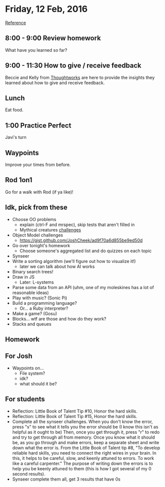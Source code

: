 Friday, 12 Feb, 2016
====================

[Reference](https://github.com/CodePlatoon/curriculum#week-2)

8:00 - 9:00 Review homework
---------------------------

What have you learned so far?


9:00 - 11:30 How to give / receive feedback
-------------------------------------------

Beccie and Kelly from [Thoughtworks](https://www.thoughtworks.com/)
are here to provide the insights they learned about how to give
and receive feedback.


Lunch
-----

Eat food.


1:00 Practice Perfect
---------------------

Javi's turn


Waypoints
---------

Improve your times from before.


Rod 1on1
--------

Go for a walk with Rod (if ya like)!


Idk, pick from these
-------------------------

* Choose OO problems
  * explain (ctrl-F and mrspec), skip tests that aren't filled in
  * Mythical creatures [challenges](https://github.com/turingschool/ruby-exercises)
* Object Model challenges
  * https://gist.github.com/JoshCheek/ad9f70a6d855be9ed50d
* Go over tonight's homework
  * Choose someone's aggregated list and do quizzes on each topic
* Synseer
* Write a sorting algorithm (we'll figure out how to visualize it!)
  * later we can talk about how AI works
* Binary search trees!
* Draw in JS
  * Later: L-systems
* Parse some data from an API (uhm, one of my moleskines has a lot of reasonable ideas)
* Play with music? (Sonic Pi)
* Build a programming language?
  * Or... a Ruby interpreter?
* Make a game? (Gosu)
* Blocks... wtf are those and how do they work?
* Stacks and queues


Homework
--------

For Josh
--------

* Waypoints on...
  * File system?
  * idk?
  * what should it be?


For students
------------

* Reflection: Little Book of Talent Tip #10,
  Honor the hard skills.
* Reflection: Little Book of Talent Tip #15,
  Honor the hard skills.
* Complete all the synseer challenges.
  When you don't know the error, press "s"
  to see what it tells you the error should be
  (I know this isn't as helpful as it ought to be)
  Then, once you get through it, press "r" to redo
  and try to get through all from memory.
  Once you know what it should be, as you go through
  and make errors, keep a separate sheet and write
  down what the error is. From the Little Book of Talent
  tip #8, "To develop reliable hard skills,
  you need to connect the right wires in your brain.
  In this, it helps to be careful, slow, and keenly
  attuned to errors. To work like a careful carpenter."
  The purpose of writing down the errors is to
  help you be keenly attuned to them (this is how I
  got several of my 0 second results).
* Synseer complete them all, get 3 results that have 0s
